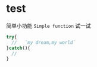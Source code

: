 # test
简单小功能 `Simple function`
试一试
```javascript
try{
  //   `my dream,my world`
}catch(){
  //   
}
```
